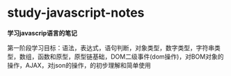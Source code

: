 # study-javascript-notes
**学习javascrip语言的笔记**

第一阶段学习目标：语法，表达式，语句判断，对象类型，数字类型，字符串类型，数组，函数和原型，原型链基础，DOM二级事件(dom操作)，对BOM对象的操作，AJAX，对json的操作，的初步理解和简单使用
